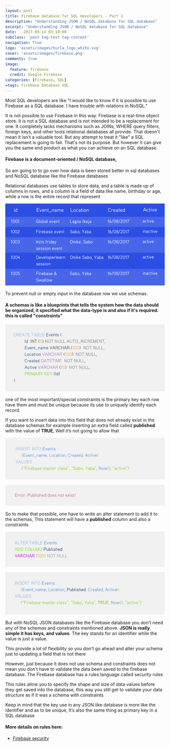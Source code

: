 ```yaml
---
layout: post
title: Firebase database for SQL developers - Part 1
description: "Understanding JSON / NoSQL database for SQL database"
excerpt: "Understanding JSON / NoSQL database for SQL database"
date:   2017-09-14 03:18:00
subclass: 'post tag-test tag-content'
navigation: True
logo: 'assets/images/hurla_logo_white.svg'
cover: 'assets/images/firebase.png'
comments: true
image:
  feature: firebase
  credit: Google Firebase
categories: [Firebase, SQL]
=tags: Firebase Database SQL
---
```



Most SQL developers are like "I would like to know if it is possible to use Firebase as a SQL database. I have trouble with relations in NoSQL."

It is not possible to use Firebase in this way. Firebase is a real-time object store. It is not a SQL database and is not intended to be a replacement for one. It completely lacks mechanisms such as JOINs, WHERE query filters, foreign keys, and other tools relational databases all provide. That doesn't mean it isn't a valuable tool. But any attempt to treat it "like" a SQL replacement is going to fail. That's not its purpose. But however it can give you the same end product as what you can achieve on an SQL database.

#### Firebase is a document-oriented / NoSQL database,

So am going to to go over how data is been stored better in sql databases and NoSQL database like the Firebase databases 

Relational databases use tables to store data, and a table is made up of columns in rows, and a column is a field of data like name, birthday or age, while a row is the entire record that represent 

![SQL](assets/images/post/sql.png)

To prevent null or empty input in the database row we use schemas.

#### A schemas is like a blueprints that tells the system how the data should be organized, it specified what the data-type is and also if it's required. this is called "constraints"

![SQL](assets/images/post/constraints.png)

one of the most important/special constraints is the primary key each row have them and must be unique because its use to uniquely identify each record.

If you want to insert data into this field that does not already exist in the database schemas for example inserting an extra field called **published** with the value of **TRUE**, Well it’s not going to allow that 

![SQL](assets/images/post/insert.png)

![SQL](assets/images/post/insert_error.png)

So to make that possible, one have to write an alter statement to add it to the schemas, This statement will have a **published** column and also a constraints

![SQL](assets/images/post/al.png)

![SQL](assets/images/post/altar.png)

But with NoSQL JSON databases like the Firebase database you don’t need any of the schemas and constraints mentioned above. **JSON is really simple it has keys, and values**. The key stands for an identifier while the value is just a value.

This provide a lot of flexibility so you don't go ahead and alter your schema just to updating a field that is not there 

However, just because it does not use schema and constraints does not mean you don't have to validate the data been saved to the firebase database. The Firebase database has a rules language called security rules

This rules allow you to specify the shape and size of data values before they get saved into the database, this way you still get to validate your data structure as if it was a schema with constraints

Keep in mind that the key use in any JSON like database is more like the identifier and as to be unique, It’s also the same thing as primary key in a SQL database 

#### More details on rules here: 
* [Firebase security](https://firebase.google.com/docs/database/security/)
